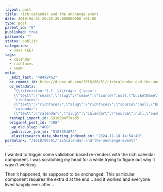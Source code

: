 ```yaml
---
layout: post
title: rich:calendar and the onchange event
date: 2010-06-01 20:20:20.000000000 +01:00
type: post
parent_id: "0"
published: true
password: ""
status: publish
categories:
  - Java (EE)
tags:
  - calendar
  - richfaces
  - seam
meta:
  _edit_last: "48492462"
  oc_commit_id: http://drone-ah.com/2010/06/01/richcalendar-and-the-onchange-event/1275423620
  oc_metadata:
    "{\t\tversion:'1.1',\t\ttags: {'seam':
    {\"text\":\"seam\",\"slug\":\"seam\",\"source\":null,\"bucketName\":\"current\",\"bucketPlacement\":\"auto\",\"_className\":\"Tag\"},
    'richfaces':
    {\"text\":\"richfaces\",\"slug\":\"richfaces\",\"source\":null,\"bucketName\":\"current\",\"bucketPlacement\":\"auto\",\"_className\":\"Tag\"},
    'calendar':
    {\"text\":\"calendar\",\"slug\":\"calendar\",\"source\":null,\"bucketName\":\"current\",\"bucketPlacement\":\"auto\",\"_className\":\"Tag\"}}\t}"
  restapi_import_id: 591d994f7aad5
  original_post_id: "408"
  _wp_old_slug: "408"
  _publicize_job_id: "5185354074"
  _elasticsearch_data_sharing_indexed_on: "2024-11-18 14:54:40"
permalink: "/2010/06/01/richcalendar-and-the-onchange-event/"
---
```


I wanted to trigger some validation based re-renders with the rich:calendar
component. I was scratching my head for a while trying to figure out why it
wasn\'t working.

Then it happened, its supposed to be onchange**d**. This particular component
requires the extra d at the end\... and it worked and everyone lived happily
ever after\...
